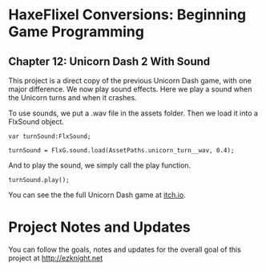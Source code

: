 # HaxeFlixel Conversions: Beginning Game Programming
## Chapter 12: Unicorn Dash 2 With Sound

This project is a direct copy of the previous Unicorn Dash game, with one major difference. We now play sound effects. Here we play a sound when the Unicorn turns and when it crashes. 

To use sounds, we put a .wav file in the assets folder. Then we load it into a FlxSound object.

```
var turnSound:FlxSound;

turnSound = FlxG.sound.load(AssetPaths.unicorn_turn__wav, 0.4);
```

And to play the sound, we simply call the play function.

```
turnSound.play();
```

You can see the the full Unicorn Dash game at [itch.io](https://heroofdermwood.itch.io/bgp-unicorn-dash).

# Project Notes and Updates
You can follow the goals, notes and updates for the overall goal of this project at  http://ezknight.net
